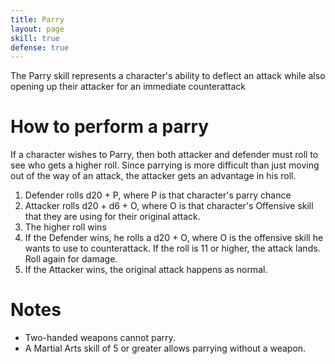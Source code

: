 ```yaml
---
title: Parry
layout: page
skill: true
defense: true
---
```

The Parry skill represents a character's ability to deflect an attack while also opening up their attacker for an immediate counterattack

# How to perform a parry
If a character wishes to Parry, then both attacker and defender must roll to see who gets a higher roll. Since parrying is more difficult than just moving out of the way of an attack, the attacker gets an advantage in his roll.
1. Defender rolls d20 + P, where P is that character's parry chance
2. Attacker rolls d20 + d6 + O, where O is that character's Offensive skill that they are using for their original attack.
3. The higher roll wins
4. If the Defender wins, he rolls a d20 + O, where O is the offensive skill he wants to use to counterattack. If the roll is 11 or higher, the attack lands. Roll again for damage.
5. If the Attacker wins, the original attack happens as normal.

# Notes
- Two-handed weapons cannot parry.
- A Martial Arts skill of 5 or greater allows parrying without a weapon.
